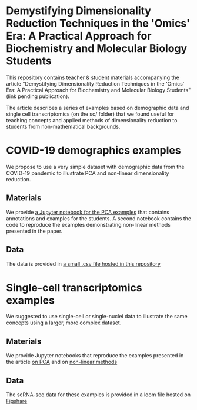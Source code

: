 # Demystifying Dimensionality Reduction Techniques in the 'Omics' Era: A Practical Approach for Biochemistry and Molecular Biology Students

This repository contains teacher & student materials accompanying the article "Demystifying Dimensionality Reduction Techniques in the 'Omics' Era: A Practical Approach for Biochemistry and Molecular Biology Students" (link pending publication).

The article describes a series of examples based on demographic data and single cell transcriptomics (on the sc/ folder) that we found useful for teaching concepts and applied methods of dimensionality reduction to students from non-mathematical backgrounds.

# COVID-19 demographics examples
We propose to use a very simple dataset with demographic data from the COVID-19 pandemic to illustrate PCA and non-linear dimensionality reduction.
## Materials
We provide [a Jupyter notebook for the PCA examples](https://github.com/Leo-GG/DimRed_tutorial/blob/main/Exercises/countries_PCA_exercises.ipynb) that contains annotations and examples for the students.
A second notebook contains the code to reproduce the examples demonstrating non-linear methods presented in the paper.
## Data
The data is provided in [a small .csv file hosted in this repository](https://github.com/Leo-GG/DimRed_tutorial/blob/main/Exercises/covid_processed.csv) 

# Single-cell transcriptomics examples
We suggested to use single-cell or single-nuclei data to illustrate the same concepts using a larger, more complex dataset.
## Materials
We provide Jupyter notebooks that reproduce the examples presented in the article [on PCA]() and on [non-linear methods]()
## Data 
The scRNA-seq data for these examples is provided in a loom file hosted on [Figshare](https://figshare.com/projects/Dimensionality_Reduction_Tutorial/151215)
